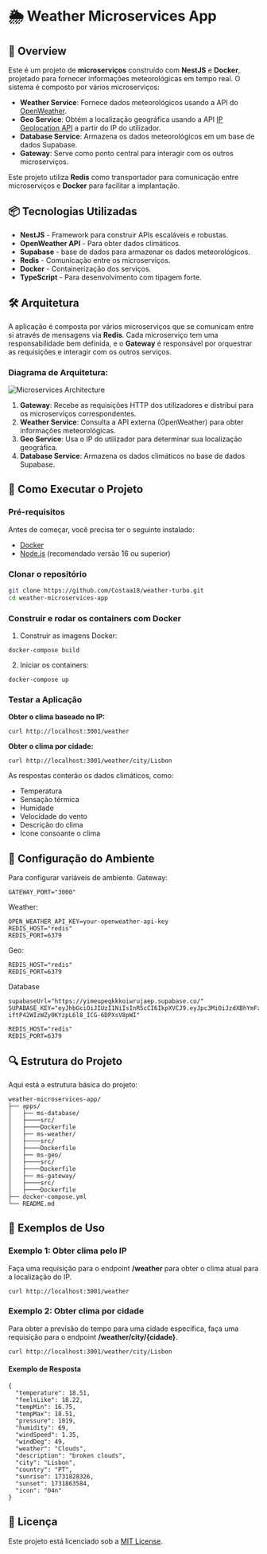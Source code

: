 # 🌦️ **Weather Microservices App**

## 🚀 Overview

Este é um projeto de **microserviços** construído com **NestJS** e **Docker**, projetado para fornecer informações meteorológicas em tempo real. O sistema é composto por vários microserviços:

- **Weather Service**: Fornece dados meteorológicos usando a API do [OpenWeather](https://openweathermap.org/).
- **Geo Service**: Obtém a localização geográfica usando a API [IP Geolocation API](https://ip-api.com/) a partir do IP do utilizador.
- **Database Service**: Armazena os dados meteorológicos em um base de dados Supabase.
- **Gateway**: Serve como ponto central para interagir com os outros microserviços.

Este projeto utiliza **Redis** como transportador para comunicação entre microserviços e **Docker** para facilitar a implantação.

## 📦 Tecnologias Utilizadas

- **NestJS** - Framework para construir APIs escaláveis e robustas.
- **OpenWeather API** - Para obter dados climáticos.
- **Supabase** - base de dados para armazenar os dados meteorológicos.
- **Redis** - Comunicação entre os microserviços.
- **Docker** - Containerização dos serviços.
- **TypeScript** - Para desenvolvimento com tipagem forte.

## 🛠️ Arquitetura

A aplicação é composta por vários microserviços que se comunicam entre si através de mensagens via **Redis**. Cada microserviço tem uma responsabilidade bem definida, e o **Gateway** é responsável por orquestrar as requisições e interagir com os outros serviços.

### Diagrama de Arquitetura:

![Microservices Architecture](https://docs.nestjs.com/assets/Redis_1.png)

1. **Gateway**: Recebe as requisições HTTP dos utilizadores e distribui para os microserviços correspondentes.
2. **Weather Service**: Consulta a API externa (OpenWeather) para obter informações meteorológicas.
3. **Geo Service**: Usa o IP do utilizador para determinar sua localização geográfica.
4. **Database Service**: Armazena os dados climáticos no base de dados Supabase.

## 🚀 Como Executar o Projeto

### Pré-requisitos

Antes de começar, você precisa ter o seguinte instalado:

- [Docker](https://www.docker.com/products/docker-desktop)
- [Node.js](https://nodejs.org/) (recomendado versão 16 ou superior)

### Clonar o repositório

```bash
git clone https://github.com/Costaa18/weather-turbo.git
cd weather-microservices-app
```

### Construir e rodar os containers com Docker

1. Construir as imagens Docker:

``` 
docker-compose build
```

2. Iniciar os containers:

``` 
docker-compose up
```

### Testar a Aplicação

**Obter o clima baseado no IP:**

``` 
curl http://localhost:3001/weather
```

**Obter o clima por cidade:**

``` 
curl http://localhost:3001/weather/city/Lisbon
```

As respostas conterão os dados climáticos, como:

- Temperatura
- Sensação térmica
- Humidade
- Velocidade do vento
- Descrição do clima
- Icone consoante o clima

## 🔧 Configuração do Ambiente

Para configurar variáveis de ambiente. 
Gateway: 
```
GATEWAY_PORT="3000"
```

Weather:
``` 
OPEN_WEATHER_API_KEY=your-openweather-api-key
REDIS_HOST="redis"
REDIS_PORT=6379
```

Geo:
``` 
REDIS_HOST="redis"
REDIS_PORT=6379
```

Database
```
supabaseUrl="https://yimeupeqkkkoiwrujaep.supabase.co/"
SUPABASE_KEY="eyJhbGciOiJIUzI1NiIsInR5cCI6IkpXVCJ9.eyJpc3MiOiJzdXBhYmFzZSIsInJlZiI6InlpbWV1cGVxa2trb2l3cnVqYWVwIiwicm9sZSI6ImFub24iLCJpYXQiOjE3MzE1MTE2MTQsImV4cCI6MjA0NzA4NzYxNH0.gUuEbd-iftP42WIzWZy0KYzpL6l8_ICG-6DPXsV8pWI"

REDIS_HOST="redis"
REDIS_PORT=6379
```


## 🔍 Estrutura do Projeto

Aqui está a estrutura básica do projeto:

```
weather-microservices-app/
├── apps/
│   ├── ms-database/
│   ├────src/
│   ├────Dockerfile
│   ├── ms-weather/
│   ├────src/
│   ├────Dockerfile
│   ├── ms-geo/
│   ├────src/
│   ├────Dockerfile
│   ├── ms-gateway/
│   ├────src/
│   ├────Dockerfile
├── docker-compose.yml
└── README.md
```

## 📝 Exemplos de Uso

### Exemplo 1: Obter clima pelo IP

Faça uma requisição para o endpoint **/weather** para obter o clima atual para a localização do IP.

```
curl http://localhost:3001/weather
```

### Exemplo 2: Obter clima por cidade

Para obter a previsão do tempo para uma cidade específica, faça uma requisição para o endpoint **/weather/city/{cidade}**.

```
curl http://localhost:3001/weather/city/Lisbon
```

#### Exemplo de Resposta

```
{
  "temperature": 18.51,
  "feelsLike": 18.22,
  "tempMin": 16.75,
  "tempMax": 18.51,
  "pressure": 1019,
  "humidity": 69,
  "windSpeed": 1.35,
  "windDeg": 49,
  "weather": "Clouds",
  "description": "broken clouds",
  "city": "Lisbon",
  "country": "PT",
  "sunrise": 1731828326,
  "sunset": 1731863584,
  "icon": "04n"
}
```

## 📜 Licença
Este projeto está licenciado sob a [MIT License](https://opensource.org/license/mit).
